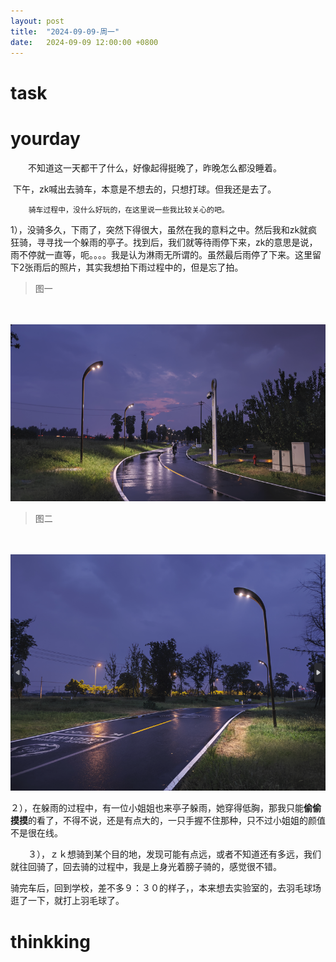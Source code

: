 ```yaml
---
layout: post
title:  "2024-09-09-周一"
date:   2024-09-09 12:00:00 +0800
---
```


# task





 

# yourday

　　不知道这一天都干了什么，好像起得挺晚了，昨晚怎么都没睡着。

​		下午，zk喊出去骑车，本意是不想去的，只想打球。但我还是去了。

 		骑车过程中，没什么好玩的，在这里说一些我比较关心的吧。

​		1），没骑多久，下雨了，突然下得很大，虽然在我的意料之中。然后我和zk就疯狂骑，寻寻找一个躲雨的亭子。找到后，我们就等待雨停下来，zk的意思是说，雨不停就一直等，呃。。。。我是认为淋雨无所谓的。虽然最后雨停了下来。这里留下2张雨后的照片，其实我想拍下雨过程中的，但是忘了拍。

> 图一

　

![image-20240912095112608](https://raw.githubusercontent.com/i1oveyou/2024-year/master/_posts/09.September/img/image-20240912095112608.png)

> 图二

　

![image-20240912095038307](https://raw.githubusercontent.com/i1oveyou/2024-year/master/_posts/09.September/img/image-20240912095038307.png)

​		２），在躲雨的过程中，有一位小姐姐也来亭子躲雨，她穿得低胸，那我只能**偷偷摸摸**的看了，不得不说，还是有点大的，一只手握不住那种，只不过小姐姐的颜值不是很在线。

　　３），ｚｋ想骑到某个目的地，发现可能有点远，或者不知道还有多远，我们就往回骑了，回去骑的过程中，我是上身光着膀子骑的，感觉很不错。

​		骑完车后，回到学校，差不多９：３０的样子，，本来想去实验室的，去羽毛球场逛了一下，就打上羽毛球了。



# thinkking



